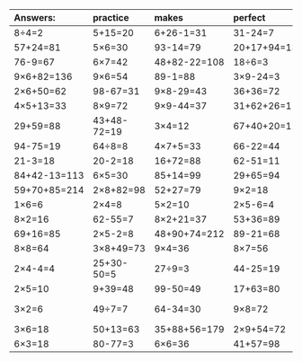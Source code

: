 | Answers: | practice | makes | perfect | ! |
| :--- | :--- | :--- | :--- | :--- |
| 8÷4=2 | 5+15=20 | 6+26-1=31 | 31-24=7 | 48+13=61 | 
| 57+24=81 | 5×6=30 | 93-14=79 | 20+17+94=131 | 98-97=1 | 
| 76-9=67 | 6×7=42 | 48+82-22=108 | 18÷6=3 | 49-6=43 | 
| 9×6+82=136 | 9×6=54 | 89-1=88 | 3×9-24=3 | 5×3=15 | 
| 2×6+50=62 | 98-67=31 | 9×8-29=43 | 36+36=72 | 4×5+90=110 | 
| 4×5+13=33 | 8×9=72 | 9×9-44=37 | 31+62+26=119 | 4×7=28 | 
| 29+59=88 | 43+48-72=19 | 3×4=12 | 67+40+20=127 | 83-10=73 | 
| 94-75=19 | 64÷8=8 | 4×7+5=33 | 66-22=44 | 9×3=27 | 
| 21-3=18 | 20-2=18 | 16+72=88 | 62-51=11 | 73-68=5 | 
| 84+42-13=113 | 6×5=30 | 85+14=99 | 29+65=94 | 76-16=60 | 
| 59+70+85=214 | 2×8+82=98 | 52+27=79 | 9×2=18 | 55-46=9 | 
| 1×6=6 | 2×4=8 | 5×2=10 | 2×5-6=4 | 32÷4=8 | 
| 8×2=16 | 62-55=7 | 8×2+21=37 | 53+36=89 | 5×7=35 | 
| 69+16=85 | 2×5-2=8 | 48+90+74=212 | 89-21=68 | 89-3=86 | 
| 8×8=64 | 3×8+49=73 | 9×4=36 | 8×7=56 | 2×7-10=4 | 
| 2×4-4=4 | 25+30-50=5 | 27÷9=3 | 44-25=19 | 70-41=29 | 
| 2×5=10 | 9+39=48 | 99-50=49 | 17+63=80 | 72÷9=8 | 
| 3×2=6 | 49÷7=7 | 64-34=30 | 9×8=72 | 79+86-94=71 | 
| 3×6=18 | 50+13=63 | 35+88+56=179 | 2×9+54=72 | 42÷6=7 | 
| 6×3=18 | 80-77=3 | 6×6=36 | 41+57=98 | 6×2=12 | 

